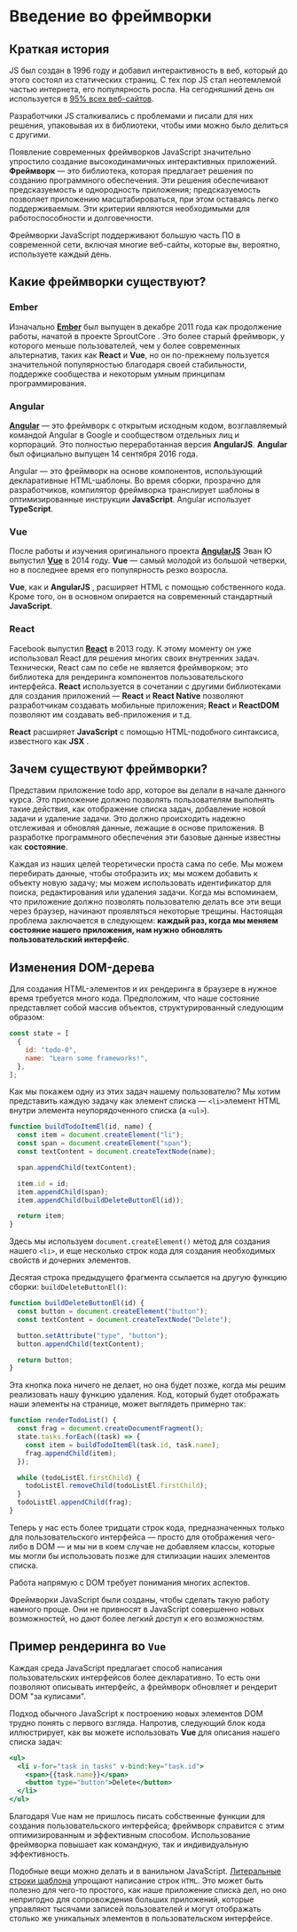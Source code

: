 # Введение во фреймворки

## Краткая история

JS был создан в 1996 году и добавил интерактивность в веб, который до этого состоял из статических страниц.
С тех пор JS стал неотемлемой частью интернета, его популярность росла. На сегодняшний день он используется в [95% всех веб-сайтов](https://w3techs.com/technologies/details/cp-javascript).

Разработчики JS сталкивались с проблемами и писали для них решения, упаковывая их в библиотеки, чтобы ими можно было делиться с другими.

Появление современных фреймворков JavaScript значительно упростило создание высокодинамичных интерактивных приложений. **Фреймворк** — это библиотека, которая предлагает решения по созданию программного обеспечения. Эти решения обеспечивают предсказуемость и однородность приложения; предсказуемость позволяет приложению масштабироваться, при этом оставаясь легко поддерживаемым. Эти критерии являются необходимыми для работоспособности и долговечности.

Фреймворки JavaScript поддерживают большую часть ПО в современной сети, включая многие веб-сайты, которые вы, вероятно, используете каждый день.

## Какие фреймворки существуют?

### Ember

Изначально [**Ember**](https://emberjs.com/) был выпущен в декабре 2011 года как продолжение работы, начатой ​​в проекте SproutCore . Это более старый фреймворк, у которого меньше пользователей, чем у более современных альтернатив, таких как **React** и **Vue**, но он по-прежнему пользуется значительной популярностью благодаря своей стабильности, поддержке сообщества и некоторым умным принципам программирования.

### Angular

[**Angular**](https://angular.io/) — это фреймворк с открытым исходным кодом, возглавляемый командой Angular в Google и сообществом отдельных лиц и корпораций. Это полностью переработанная версия **AngularJS**. **Angular** был официально выпущен 14 сентября 2016 года.

Angular — это фреймворк на основе компонентов, использующий декларативные HTML-шаблоны. Во время сборки, прозрачно для разработчиков, компилятор фреймворка транслирует шаблоны в оптимизированные инструкции **JavaScript**. Angular использует **TypeScript**.

### Vue

После работы и изучения оригинального проекта [**AngularJS**](https://angularjs.org/) Эван Ю выпустил [**Vue**](https://vuejs.org/) в 2014 году. **Vue** — самый молодой из большой четверки, но в последнее время его популярность резко возросла.

**Vue**, как и **AngularJS** , расширяет HTML с помощью собственного кода. Кроме того, он в основном опирается на современный стандартный **JavaScript**.

### React

Facebook выпустил [**React**](https://reactjs.org/) в 2013 году. К этому моменту он уже использовал React для решения многих своих внутренних задач. Технически, React сам по себе не является фреймворком; это библиотека для рендеринга компонентов пользовательского интерфейса. **React** используется в сочетании с другими библиотеками для создания приложений — **React** и **React Native** позволяют разработчикам создавать мобильные приложения; **React** и **ReactDOM** позволяют им создавать веб-приложения и т.д.

**React** расширяет **JavaScript** с помощью HTML-подобного синтаксиса, известного как **JSX** .

## Зачем существуют фреймворки?

Представим приложение todo app, которое вы делали в начале данного курса. Это приложение должно позволять пользователям выполнять такие действия, как отображение списка задач, добавление новой задачи и удаление задачи. Это должно происходить надежно отслеживая и обновляя данные, лежащие в основе приложения. В разработке программного обеспечения эти базовые данные известны как **состояние**.

Каждая из наших целей теоретически проста сама по себе. Мы можем перебирать данные, чтобы отобразить их; мы можем добавить к объекту новую задачу; мы можем использовать идентификатор для поиска, редактирования или удаления задачи. Когда мы вспоминаем, что приложение должно позволять пользователю делать все эти вещи через браузер, начинают проявляться некоторые трещины. Настоящая проблема заключается в следующем: **каждый раз, когда мы меняем состояние нашего приложения, нам нужно обновлять пользовательский интерфейс**.

## Изменения DOM-дерева

Для создания HTML-элементов и их рендеринга в браузере в нужное время требуется много кода. Предположим, что наше состояние представляет собой массив объектов, структурированный следующим образом:

```jsx
const state = [
  {
    id: "todo-0",
    name: "Learn some frameworks!",
  },
];
```

Как мы покажем одну из этих задач нашему пользователю? Мы хотим представить каждую задачу как элемент списка — `<li>`элемент HTML внутри элемента неупорядоченного списка (a `<ul>`).

```jsx
function buildTodoItemEl(id, name) {
  const item = document.createElement("li");
  const span = document.createElement("span");
  const textContent = document.createTextNode(name);

  span.appendChild(textContent);

  item.id = id;
  item.appendChild(span);
  item.appendChild(buildDeleteButtonEl(id));

  return item;
}
```

Здесь мы используем `document.createElement()` метод для создания нашего `<li>`, и еще несколько строк кода для создания необходимых свойств и дочерних элементов.

Десятая строка предыдущего фрагмента ссылается на другую функцию сборки: `buildDeleteButtonEl()`:

```jsx
function buildDeleteButtonEl(id) {
  const button = document.createElement("button");
  const textContent = document.createTextNode("Delete");

  button.setAttribute("type", "button");
  button.appendChild(textContent);

  return button;
}
```

Эта кнопка пока ничего не делает, но она будет позже, когда мы решим реализовать нашу функцию удаления. Код, который будет отображать наши элементы на странице, может выглядеть примерно так:

```jsx
function renderTodoList() {
  const frag = document.createDocumentFragment();
  state.tasks.forEach((task) => {
    const item = buildTodoItemEl(task.id, task.name);
    frag.appendChild(item);
  });

  while (todoListEl.firstChild) {
    todoListEl.removeChild(todoListEl.firstChild);
  }
  todoListEl.appendChild(frag);
}
```

Теперь у нас есть более тридцати строк кода, предназначенных только для пользовательского интерфейса — просто для отображения чего-либо в DOM — и мы ни в коем случае не добавляем классы, которые мы могли бы использовать позже для стилизации наших элементов списка.

Работа напрямую с DOM требует понимания многих аспектов.

Фреймворки JavaScript были созданы, чтобы сделать такую ​​работу намного проще. Они не привносят в JavaScript совершенно новых возможностей, но дают более легкий доступ к его возможностям.

## Пример рендеринга во `Vue`

Каждая среда JavaScript предлагает способ написания пользовательских интерфейсов более декларативно. То есть они позволяют описывать интерфейс, а фреймворк обновляет и рендерит DOM "за кулисами".

Подход обычного JavaScript к построению новых элементов DOM трудно понять с первого взгляда. Напротив, следующий блок кода иллюстрирует, как вы можете использовать **Vue** для описания нашего списка задач:

```jsx
<ul>
  <li v-for="task in tasks" v-bind:key="task.id">
    <span>{{task.name}}</span>
    <button type="button">Delete</button>
  </li>
</ul>

```

Благодаря Vue нам не пришлось писать собственные функции для создания пользовательского интерфейса; фреймворк справится с этим оптимизированным и эффективным способом. Использование фреймворка повышает как командную, так и индивидуальную эффективность.

Подобные вещи можно делать и в ванильном JavaScript. [Литеральные строки шаблона](https://developer.mozilla.org/en-US/docs/Web/JavaScript/Reference/Template_literals) упрощают написание строк `HTML`. Это может быть полезно для чего-то простого, как наше приложение списка дел, но оно непригодно для сопровождения больших приложений, которые управляют тысячами записей пользователей и могут отображать столько же уникальных элементов в пользовательском интерфейсе.
